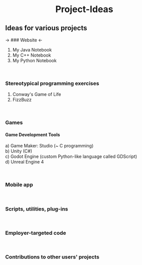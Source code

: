 # <p align="center"> Project-Ideas </p>
## Ideas for various projects

<font size="h3">&rarr;</font> ### Website <font size="h3">&larr;</font> 

1) My Java Notebook
2) My C++ Notebook
3) My Python Notebook

<br />

### Stereotypical programming exercises
1) Conway's Game of Life
2) FizzBuzz

<br />

### Games
#### Game Development Tools  
  a) Game Maker: Studio (~ C programming) <br />
  b) Unity (C#) <br />
  c) Godot Engine (custom Python-like language called GDScript) <br />
  d) Unreal Engine 4

<br />

### Mobile app

<br />

### Scripts, utilities, plug-ins

<br />

### Employer-targeted code

<br />

### Contributions to other users' projects
